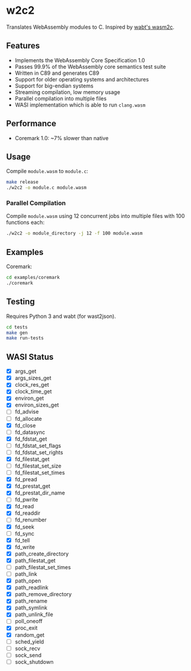# w2c2

Translates WebAssembly modules to C.
Inspired by [wabt's wasm2c](https://github.com/WebAssembly/wabt/tree/main/wasm2c).

## Features

- Implements the WebAssembly Core Specification 1.0
- Passes 99.9% of the WebAssembly core semantics test suite
- Written in C89 and generates C89
- Support for older operating systems and architectures
- Support for big-endian systems
- Streaming compilation, low memory usage
- Parallel compilation into multiple files
- WASI implementation which is able to run `clang.wasm`

## Performance

- Coremark 1.0: ~7% slower than native

## Usage

Compile `module.wasm` to `module.c`:

```sh
make release
./w2c2 -o module.c module.wasm
```

### Parallel Compilation

Compile `module.wasm` using 12 concurrent jobs into multiple files with 100 functions each:

```sh
./w2c2 -o module_directory -j 12 -f 100 module.wasm
```

## Examples

Coremark:

```sh
cd examples/coremark
./coremark
```

## Testing

Requires Python 3 and wabt (for wast2json).

```sh
cd tests
make gen
make run-tests
```

## WASI Status

- [x] args_get
- [x] args_sizes_get
- [x] clock_res_get
- [x] clock_time_get
- [x] environ_get
- [x] environ_sizes_get
- [ ] fd_advise
- [ ] fd_allocate
- [x] fd_close
- [ ] fd_datasync
- [x] fd_fdstat_get
- [ ] fd_fdstat_set_flags
- [ ] fd_fdstat_set_rights
- [x] fd_filestat_get
- [ ] fd_filestat_set_size
- [ ] fd_filestat_set_times
- [x] fd_pread
- [x] fd_prestat_get
- [x] fd_prestat_dir_name
- [ ] fd_pwrite
- [x] fd_read
- [x] fd_readdir
- [ ] fd_renumber
- [x] fd_seek
- [ ] fd_sync
- [x] fd_tell
- [x] fd_write
- [x] path_create_directory
- [x] path_filestat_get
- [ ] path_filestat_set_times
- [ ] path_link
- [x] path_open
- [x] path_readlink
- [x] path_remove_directory
- [x] path_rename
- [x] path_symlink
- [x] path_unlink_file
- [ ] poll_oneoff
- [x] proc_exit
- [x] random_get
- [ ] sched_yield
- [ ] sock_recv
- [ ] sock_send
- [ ] sock_shutdown

